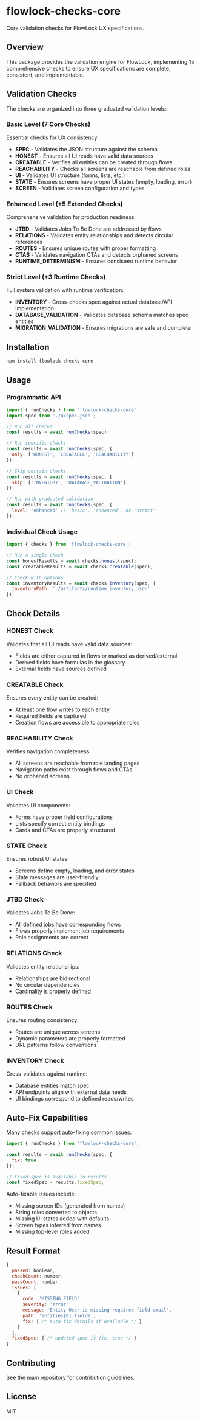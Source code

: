 # flowlock-checks-core

Core validation checks for FlowLock UX specifications.

## Overview

This package provides the validation engine for FlowLock, implementing 15 comprehensive checks to ensure UX specifications are complete, consistent, and implementable.

## Validation Checks

The checks are organized into three graduated validation levels:

### Basic Level (7 Core Checks)
Essential checks for UX consistency:
- **SPEC** - Validates the JSON structure against the schema
- **HONEST** - Ensures all UI reads have valid data sources
- **CREATABLE** - Verifies all entities can be created through flows
- **REACHABILITY** - Checks all screens are reachable from defined roles
- **UI** - Validates UI structure (forms, lists, etc.)
- **STATE** - Ensures screens have proper UI states (empty, loading, error)
- **SCREEN** - Validates screen configuration and types

### Enhanced Level (+5 Extended Checks)
Comprehensive validation for production readiness:
- **JTBD** - Validates Jobs To Be Done are addressed by flows
- **RELATIONS** - Validates entity relationships and detects circular references
- **ROUTES** - Ensures unique routes with proper formatting
- **CTAS** - Validates navigation CTAs and detects orphaned screens
- **RUNTIME_DETERMINISM** - Ensures consistent runtime behavior

### Strict Level (+3 Runtime Checks)
Full system validation with runtime verification:
- **INVENTORY** - Cross-checks spec against actual database/API implementation
- **DATABASE_VALIDATION** - Validates database schema matches spec entities
- **MIGRATION_VALIDATION** - Ensures migrations are safe and complete

## Installation

```bash
npm install flowlock-checks-core
```

## Usage

### Programmatic API

```javascript
import { runChecks } from 'flowlock-checks-core';
import spec from './uxspec.json';

// Run all checks
const results = await runChecks(spec);

// Run specific checks
const results = await runChecks(spec, {
  only: ['HONEST', 'CREATABLE', 'REACHABILITY']
});

// Skip certain checks
const results = await runChecks(spec, {
  skip: ['INVENTORY', 'DATABASE_VALIDATION']
});

// Run with graduated validation
const results = await runChecks(spec, {
  level: 'enhanced' // 'basic', 'enhanced', or 'strict'
});
```

### Individual Check Usage

```javascript
import { checks } from 'flowlock-checks-core';

// Run a single check
const honestResults = await checks.honest(spec);
const creatableResults = await checks.creatable(spec);

// Check with options
const inventoryResults = await checks.inventory(spec, {
  inventoryPath: './artifacts/runtime_inventory.json'
});
```

## Check Details

### HONEST Check
Validates that all UI reads have valid data sources:
- Fields are either captured in flows or marked as derived/external
- Derived fields have formulas in the glossary
- External fields have sources defined

### CREATABLE Check
Ensures every entity can be created:
- At least one flow writes to each entity
- Required fields are captured
- Creation flows are accessible to appropriate roles

### REACHABILITY Check
Verifies navigation completeness:
- All screens are reachable from role landing pages
- Navigation paths exist through flows and CTAs
- No orphaned screens

### UI Check
Validates UI components:
- Forms have proper field configurations
- Lists specify correct entity bindings
- Cards and CTAs are properly structured

### STATE Check
Ensures robust UI states:
- Screens define empty, loading, and error states
- State messages are user-friendly
- Fallback behaviors are specified

### JTBD Check
Validates Jobs To Be Done:
- All defined jobs have corresponding flows
- Flows properly implement job requirements
- Role assignments are correct

### RELATIONS Check
Validates entity relationships:
- Relationships are bidirectional
- No circular dependencies
- Cardinality is properly defined

### ROUTES Check
Ensures routing consistency:
- Routes are unique across screens
- Dynamic parameters are properly formatted
- URL patterns follow conventions

### INVENTORY Check
Cross-validates against runtime:
- Database entities match spec
- API endpoints align with external data needs
- UI bindings correspond to defined reads/writes

## Auto-Fix Capabilities

Many checks support auto-fixing common issues:

```javascript
import { runChecks } from 'flowlock-checks-core';

const results = await runChecks(spec, {
  fix: true
});

// Fixed spec is available in results
const fixedSpec = results.fixedSpec;
```

Auto-fixable issues include:
- Missing screen IDs (generated from names)
- String roles converted to objects
- Missing UI states added with defaults
- Screen types inferred from names
- Missing top-level roles added

## Result Format

```javascript
{
  passed: boolean,
  checkCount: number,
  passCount: number,
  issues: [
    {
      code: 'MISSING_FIELD',
      severity: 'error',
      message: 'Entity User is missing required field email',
      path: 'entities[0].fields',
      fix: { /* auto-fix details if available */ }
    }
  ],
  fixedSpec: { /* updated spec if fix: true */ }
}
```

## Contributing

See the main repository for contribution guidelines.

## License

MIT